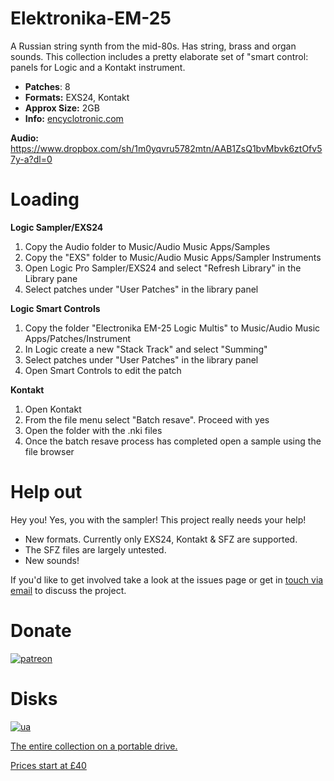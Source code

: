 # Elektronika-EM-25

A Russian string synth from the mid-80s.  Has string, brass and organ sounds. This collection includes a pretty elaborate set of "smart control: panels for Logic and a Kontakt instrument.

-   **Patches**: 8
-   **Formats:** EXS24, Kontakt
-   **Approx Size:** 2GB
-   **Info:** [encyclotronic.com](https://encyclotronic.com/synthesizers/soviet-synthesizers/electronika/em-25-r1275/)

  **Audio:** https://www.dropbox.com/sh/1m0yqvru5782mtn/AAB1ZsQ1bvMbvk6ztOfv57y-a?dl=0

# Loading

**Logic Sampler/EXS24**

1. Copy the Audio folder to Music/Audio Music Apps/Samples
2. Copy the "EXS" folder to Music/Audio Music Apps/Sampler Instruments
3. Open Logic Pro Sampler/EXS24 and select "Refresh Library" in the Library pane
4. Select patches under "User Patches" in the library panel 

**Logic Smart Controls**

1. Copy the folder "Electronika EM-25 Logic Multis" to Music/Audio Music Apps/Patches/Instrument
2. In Logic create a new "Stack Track" and select "Summing"
3. Select patches under "User Patches" in the library panel
4. Open Smart Controls to edit the patch

****Kontakt****

1.  Open Kontakt
2. From the file menu select "Batch resave". Proceed with yes
3. Open the folder with the .nki files
4. Once the batch resave process has completed open a sample using the file browser

# Help out
  
Hey you! Yes, you with the sampler! This project really needs your help! 

 - New formats. Currently only EXS24, Kontakt & SFZ are supported. 
 - The SFZ files are largely untested. 
 - New sounds!
 
 If you'd like to get involved take a look at the issues page or get in [touch via email](mailto:modularsamples@gmail.com) to discuss the project.

#


# Donate

[![patreon](https://www.modularsamples.com/sites/default/files/inline-images/wordmark_on_navy_1.jpg)](https://www.patreon.com/modularsamples)  

# Disks

[![ua](https://www.modularsamples.com/sites/default/files/inline-images/usb-stick-vector-clipart_0.png)](https://www.etsy.com/uk/listing/757499822/modularsamplescom-library-ssd)

[The entire collection on a portable drive.](https://www.etsy.com/uk/listing/757499822/modularsamplescom-library-ssd)

[Prices start at £40](https://www.etsy.com/uk/listing/757499822/modularsamplescom-library-ssd)


